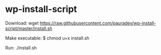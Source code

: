 # wp-install-script

Download:
wget https://raw.githubusercontent.com/pauradev/wp-install-script/master/install.sh

Make executable:
$ chmod u+x install.sh

Run:
./install.sh

